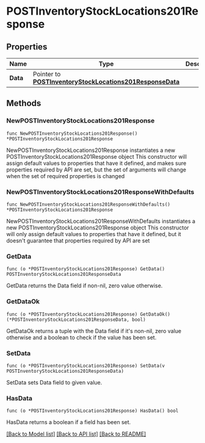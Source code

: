 # POSTInventoryStockLocations201Response

## Properties

Name | Type | Description | Notes
------------ | ------------- | ------------- | -------------
**Data** | Pointer to [**POSTInventoryStockLocations201ResponseData**](POSTInventoryStockLocations201ResponseData.md) |  | [optional] 

## Methods

### NewPOSTInventoryStockLocations201Response

`func NewPOSTInventoryStockLocations201Response() *POSTInventoryStockLocations201Response`

NewPOSTInventoryStockLocations201Response instantiates a new POSTInventoryStockLocations201Response object
This constructor will assign default values to properties that have it defined,
and makes sure properties required by API are set, but the set of arguments
will change when the set of required properties is changed

### NewPOSTInventoryStockLocations201ResponseWithDefaults

`func NewPOSTInventoryStockLocations201ResponseWithDefaults() *POSTInventoryStockLocations201Response`

NewPOSTInventoryStockLocations201ResponseWithDefaults instantiates a new POSTInventoryStockLocations201Response object
This constructor will only assign default values to properties that have it defined,
but it doesn't guarantee that properties required by API are set

### GetData

`func (o *POSTInventoryStockLocations201Response) GetData() POSTInventoryStockLocations201ResponseData`

GetData returns the Data field if non-nil, zero value otherwise.

### GetDataOk

`func (o *POSTInventoryStockLocations201Response) GetDataOk() (*POSTInventoryStockLocations201ResponseData, bool)`

GetDataOk returns a tuple with the Data field if it's non-nil, zero value otherwise
and a boolean to check if the value has been set.

### SetData

`func (o *POSTInventoryStockLocations201Response) SetData(v POSTInventoryStockLocations201ResponseData)`

SetData sets Data field to given value.

### HasData

`func (o *POSTInventoryStockLocations201Response) HasData() bool`

HasData returns a boolean if a field has been set.


[[Back to Model list]](../README.md#documentation-for-models) [[Back to API list]](../README.md#documentation-for-api-endpoints) [[Back to README]](../README.md)


